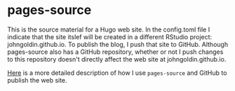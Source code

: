 # pages-source
This is the source material for a Hugo web site. In the config.toml file I indicate that the
site itslef will be created in a different RStudio project: johngoldin.github.io.
To publish the blog, I push that site to GitHub. Although pages-source also has a GitHub
repository, whether or not I push changes to this repository doesn't directly affect the web
site at johngoldin.github.io.

[Here](https://johngoldin.github.io/2017/02/11/how-i-set-up-this-site/) is a more detailed description of how I use `pages-source` and GitHub to publish the web site.
